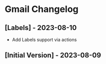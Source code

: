 # Gmail Changelog

## [Labels] - 2023-08-10

- Add Labels support via actions

## [Initial Version] - 2023-08-09
